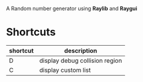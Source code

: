 A Random number generator using **Raylib** and **Raygui**

# Shortcuts

| shortcut | description                    |
| -------- | ------------------------------ |
| D        | display debug collision region |
| C        | display custom list            |

